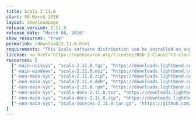 ```yaml
---
title: Scala 2.11.8
start: 08 March 2016
layout: downloadpage
release_version: 2.11.8
release_date: "March 08, 2016"
show_resources: "true"
permalink: /download/2.11.8.html
requirements: "This Scala software distribution can be installed on any Unix-like or Windows system. It requires the Java runtime version 1.6 or later, which can be downloaded <a href='http://www.java.com/'>here</a>."
license: <a href="https://opensource.org/licenses/BSD-3-Clause">3-clause BSD license</a>
resources: [
  ["-main-unixsys", "scala-2.11.8.tgz", "https://downloads.lightbend.com/scala/2.11.8/scala-2.11.8.tgz", "Mac OS X, Unix, Cygwin", "27.35M"],
  ["-main-windows", "scala-2.11.8.msi", "https://downloads.lightbend.com/scala/2.11.8/scala-2.11.8.msi", "Windows (msi installer)", "109.35M"],
  ["-non-main-sys", "scala-2.11.8.zip", "https://downloads.lightbend.com/scala/2.11.8/scala-2.11.8.zip", "Windows", "27.40M"],
  ["-non-main-sys", "scala-2.11.8.deb", "https://downloads.lightbend.com/scala/2.11.8/scala-2.11.8.deb", "Debian", "76.02M"],
  ["-non-main-sys", "scala-2.11.8.rpm", "https://downloads.lightbend.com/scala/2.11.8/scala-2.11.8.rpm", "RPM package", "108.16M"],
  ["-non-main-sys", "scala-docs-2.11.8.txz", "https://downloads.lightbend.com/scala/2.11.8/scala-docs-2.11.8.txz", "API docs", "46.00M"],
  ["-non-main-sys", "scala-docs-2.11.8.zip", "https://downloads.lightbend.com/scala/2.11.8/scala-docs-2.11.8.zip", "API docs", "84.21M"],
  ["-non-main-sys", "scala-sources-2.11.8.tar.gz", "https://github.com/scala/scala/archive/v2.11.8.tar.gz", "Sources", ""]
]
---
```

